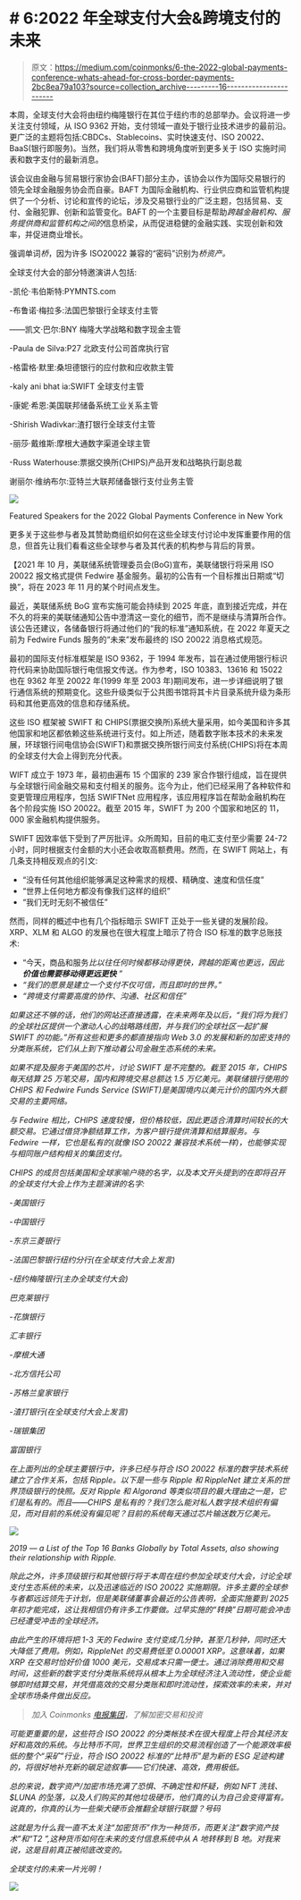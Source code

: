 # # 6:2022 年全球支付大会&跨境支付的未来

> 原文：<https://medium.com/coinmonks/6-the-2022-global-payments-conference-whats-ahead-for-cross-border-payments-2bc8ea79a103?source=collection_archive---------16----------------------->

本周，全球支付大会将由纽约梅隆银行在其位于纽约市的总部举办。会议将进一步关注支付领域，从 ISO 9362 开始，支付领域一直处于银行业技术进步的最前沿。更广泛的主题将包括:CBDCs、Stablecoins、实时快速支付、ISO 20022、BaaS(银行即服务)。当然，我们将从零售和跨境角度听到更多关于 ISO 实施时间表和数字支付的最新消息。

该会议由金融与贸易银行家协会(BAFT)部分主办，该协会以作为国际交易银行的领先全球金融服务协会而自豪。BAFT 为国际金融机构、行业供应商和监管机构提供了一个分析、讨论和宣传的论坛，涉及交易银行业的广泛主题，包括贸易、支付、金融犯罪、创新和监管变化。BAFT 的一个主要目标是帮助*跨越金融机构、服务提供商和监管机构之间的*信息桥梁，从而促进稳健的金融实践、实现创新和效率，并促进商业增长。

强调单词*桥*，因为许多 ISO20022 兼容的“密码”识别为*桥资产。*

全球支付大会的部分特邀演讲人包括:

-凯伦·韦伯斯特:PYMNTS.com

-布鲁诺·梅拉多:法国巴黎银行全球支付主管

——凯文·巴尔:BNY 梅隆大学战略和数字现金主管

-Paula de Silva:P27 北欧支付公司首席执行官

-格雷格·默里:桑坦德银行的应付款和应收款主管

-kaly ani bhat ia:SWIFT 全球支付主管

-康妮·希恩:美国联邦储备系统工业关系主管

-Shirish Wadivkar:渣打银行全球支付主管

-丽莎·戴维斯:摩根大通数字渠道全球主管

-Russ Waterhouse:票据交换所(CHIPS)产品开发和战略执行副总裁

谢丽尔·维纳布尔:亚特兰大联邦储备银行支付业务主管

![](img/181bdbd3257967978ce8aaebfcbdaf10.png)

Featured Speakers for the 2022 Global Payments Conference in New York

更多关于这些参与者及其赞助商组织如何在这些全球支付讨论中发挥重要作用的信息，但首先让我们看看这些全球参与者及其代表的机构参与背后的背景。

【2021 年 10 月，美联储系统管理委员会(BoG)宣布，美联储银行将采用 ISO 20022 报文格式提供 Fedwire 基金服务。最初的公告有一个目标推出日期或“切换”，将在 2023 年 11 月的某个时间点发生。

最近，美联储系统 BoG 宣布实施可能会持续到 2025 年底，直到接近完成，并在不久的将来的美联储通知公告中澄清这一变化的细节，而不是继续与清算所合作。该公告还建议，各储备银行将通过他们的“我的标准”通知系统，在 2022 年夏天之前为 Fedwire Funds 服务的“未来”发布最终的 ISO 20022 消息格式规范。

最初的国际支付标准框架是 ISO 9362，于 1994 年发布，旨在通过使用银行标识符代码来协助国际银行电信报文传送。作为参考，ISO 10383、13616 和 15022 也在 9362 年至 20022 年(1999 年至 2003 年)期间发布，进一步详细说明了银行通信系统的预期变化。这些升级类似于公共图书馆将其卡片目录系统升级为条形码和其他更高效的信息和存储系统。

这些 ISO 框架被 SWIFT 和 CHIPS(票据交换所)系统大量采用，如今美国和许多其他国家和地区都依赖这些系统进行支付。如上所述，随着数字账本技术的未来发展，环球银行间电信协会(SWIFT)和票据交换所银行间支付系统(CHIPS)将在本周的全球支付大会上得到充分代表。

WIFT 成立于 1973 年，最初由遍布 15 个国家的 239 家合作银行组成，旨在提供与全球银行间金融交易和支付相关的服务。迄今为止，他们已经采用了各种软件和变更管理应用程序，包括 SWIFTNet 应用程序，该应用程序旨在帮助金融机构在各个阶段实施 ISO 20022。截至 2015 年，SWIFT 为 200 个国家和地区的 11，000 家金融机构提供服务。

SWIFT 因效率低下受到了严厉批评。众所周知，目前的电汇支付至少需要 24-72 小时，同时根据支付金额的大小还会收取高额费用。然而，在 SWIFT 网站上，有几条支持相反观点的引文:

*   “没有任何其他组织能够满足这种需求的规模、精确度、速度和信任度”
*   “世界上任何地方都没有像我们这样的组织”
*   “我们无时无刻不被信任”

然而，同样的概述中也有几个指标暗示 SWIFT 正处于一些关键的发展阶段。XRP、XLM 和 ALGO 的发展也在很大程度上暗示了符合 ISO 标准的数字总账技术:

*   “今天，商品和服务*比以往任何时候都移动得更快，跨越的距离也更远，因此 ***价值也需要移动得更远更快*** ”*
*   *“我们的愿景是建立一个支付不仅可信，而且即时的世界。”*
*   *“跨境支付需要高度的协作、沟通、社区和信任”*

*如果这还不够的话，他们的网站还直接透露，在未来两年及以后，“我们将为我们的全球社区提供一个激动人心的战略路线图，并与我们的全球社区一起扩展 SWIFT 的功能。”所有这些和更多的都直接指向 Web 3.0 的发展和新的加密支持的分类账系统，它们从上到下推动着公司金融生态系统的未来。*

*如果不提及服务于美国的芯片，讨论 SWIFT 是不完整的。截至 2015 年，CHIPS 每天结算 25 万笔交易，国内和跨境交易总额达 1.5 万亿美元。美联储银行使用的 CHIPS 和 Fedwire Funds Service (SWIFT)是美国境内以美元计价的国内外大额交易的主要网络。*

*与 Fedwire 相比，CHIPS 速度较慢，但价格较低，因此更适合清算时间较长的大额交易。它通过借贷净额结算工作，为客户银行提供清算和结算服务。与 Fedwire 一样，它也是私有的(就像 ISO 20022 兼容技术系统一样)，也能够实现与相同账户结构相关的集团支付。*

*CHIPS 的成员包括美国和全球家喻户晓的名字，以及本文开头提到的在即将召开的全球支付大会上作为主题演讲的名字:*

*-美国银行*

*-中国银行*

*-东京三菱银行*

*-法国巴黎银行纽约分行(在全球支付大会上发言)*

*-纽约梅隆银行(主办全球支付大会)*

*巴克莱银行*

*-花旗银行*

*汇丰银行*

*-摩根大通*

*-北方信托公司*

*-苏格兰皇家银行*

*-渣打银行(在全球支付大会上发言)*

*-瑞银集团*

*富国银行*

*在上面列出的全球主要银行中，许多已经与符合 ISO 20022 标准的数字技术系统建立了合作关系，包括 Ripple。以下是一些与 Ripple 和 RippleNet 建立关系的世界顶级银行的快照。反对 Ripple 和 Algorand 等类似项目的最大理由之一是，它们是私有的。而且——CHIPS 是私有的？我们怎么能对私人数字技术组织有偏见，而对目前的系统没有偏见呢？目前的系统每天通过芯片输送数万亿美元。*

*![](img/a721e4e62bab2c2f4a865bf85081261f.png)*

*2019 — a List of the Top 16 Banks Globally by Total Assets, also showing their relationship with Ripple.*

*除此之外，许多顶级银行和其他银行将于本周在纽约参加全球支付大会，讨论全球支付生态系统的未来，以及迅速临近的 ISO 20022 实施期限。许多主要的全球参与者都远远领先于计划，但是美联储董事会最近的公告表明，全面实施要到 2025 年初才能完成，这让我相信仍有许多工作要做。过早实施的“转换”日期可能会冲击已经遭受冲击的全球经济。*

*由此产生的环境将把 1-3 天的 Fedwire 支付变成几分钟，甚至几秒钟，同时还大大降低了费用。例如，RippleNet 的交易费低至 0.00001 XRP。这意味着，如果 XRP 在交易时恰好价值 1000 美元，交易成本只需一便士。通过消除费用和交易时间，这些新的数字支付分类账系统将从根本上为全球经济注入流动性，使企业能够即时结算交易，并凭借高效的交易分类账和即时流动性，探索效率的未来，并对全球市场条件做出反应。*

> *加入 Coinmonks [电报集团](https://t.me/joinchat/Trz8jaxd6xEsBI4p)，了解加密交易和投资*

*可能更重要的是，这些符合 ISO 20022 的分类帐技术在很大程度上符合其经济友好和高效的系统。与比特币不同，世界卫生组织的交易流程创造了一个能源效率极低的整个“采矿”行业，符合 ISO 20022 标准的“比特币”是为新的 ESG 足迹构建的，将很好地补充新的碳足迹叙事——它们快速、高效，费用极低。*

*总的来说，数字资产/加密市场充满了恐惧、不确定性和怀疑，例如 NFT 洗钱、$LUNA 的坠落，以及人们购买的其他垃圾硬币，他们真的认为自己会变得富有。说真的，你真的认为一些柴犬硬币会推翻全球银行联盟？号码*

*这就是为什么我一直不太关注“加密货币”作为一种货币，而更关注“数字资产技术”和“T2 ”,这种货币如何在未来的支付信息系统中从 A 地转移到 B 地。对我来说，这是目前真正被彻底改变的。*

*全球支付的未来一片光明！*

*![](img/4cd00822bcc38cba5e8e3793e2d60d24.png)*